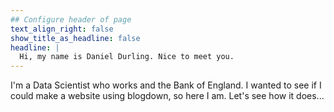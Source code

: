 ```yaml
---
## Configure header of page
text_align_right: false
show_title_as_headline: false
headline: |
  Hi, my name is Daniel Durling. Nice to meet you.
---
```


<!-- this is a subheadline -->
I'm a Data Scientist who works and the Bank of England. I wanted to see if I could make a website using blogdown, so here I am. Let's see how it does...
